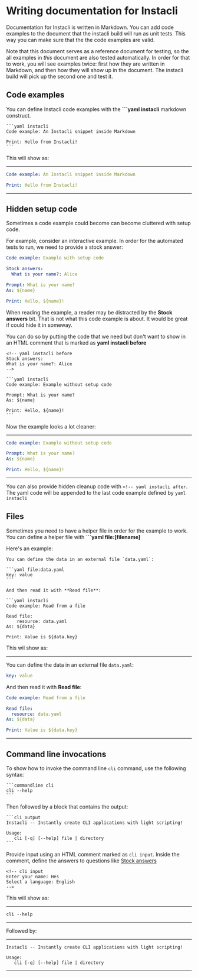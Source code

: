 # Writing documentation for Instacli

Documentation for Instacli is written in Markdown. You can add code examples to the document that the instacli build
will run as unit tests. This way you can make sure that the the code examples are valid.

Note that this document serves as a reference document for testing, so the all examples in _this_ document are also
tested automatically. In order for that to work, you will see examples twice: first how they are written in Markdown,
and then how they will show up in the document. The instacli build will pick up the second one and test it.

## Code examples

You can define Instacli code examples with the **\`\`\`yaml instacli** markdown construct.

    ```yaml instacli
    Code example: An Instacli snippet inside Markdown
    
    Print: Hello from Instacli!
    ```

This will show as:

---

```yaml instacli
Code example: An Instacli snippet inside Markdown

Print: Hello from Instacli!
```

---

## Hidden setup code

Sometimes a code example could become can become cluttered with setup code.

For example, consider an interactive example. In order for the automated tests to run, we need to provide a stock
answer:

```yaml instacli
Code example: Example with setup code

Stock answers:
  What is your name?: Alice

Prompt: What is your name?
As: ${name}

Print: Hello, ${name}!
```

When reading the example, a reader may be distracted by the **Stock answers** bit. That is not what this code example is
about. It would be great if could hide it in someway.

You can do so by putting the code that we need but don't want to show in an HTML comment that is marked as **yaml
instacli before**

    <!-- yaml instacli before
    Stock answers:
    What is your name?: Alice
    -->

    ```yaml instacli
    Code example: Example without setup code

    Prompt: What is your name?
    As: ${name}
    
    Print: Hello, ${name}!
    ```

Now the example looks a lot cleaner:

---

<!-- yaml instacli before
Stock answers:
    What is your name?: Alice
-->

```yaml instacli
Code example: Example without setup code

Prompt: What is your name?
As: ${name}

Print: Hello, ${name}!
```

---

You can also provide hidden cleanup code with `<!-- yaml instacli after`. The yaml code will be appended to the last
code example defined by `yaml instacli`

## Files

Sometimes you need to have a helper file in order for the example to work. You can define a helper file with **```yaml
file:[filename]**

Here's an example:

    You can define the data in an external file `data.yaml`:

    ```yaml file:data.yaml
    key: value
    ```
    
    And then read it with **Read file**:

    ```yaml instacli
    Code example: Read from a file

    Read file:
        resource: data.yaml
    As: ${data}
    
    Print: Value is ${data.key}

This wil show as:

---

You can define the data in an external file `data.yaml`:

```yaml file:data.yaml
key: value
```

And then read it with **Read file**:

```yaml instacli
Code example: Read from a file

Read file:
  resource: data.yaml
As: ${data}

Print: Value is ${data.key} 
```

---

## Command line invocations

To show how to invoke the command line `cli` command, use the following syntax:

    ```commandline cli
    cli --help
    ```

Then followed by a block that contains the output:

    ```cli output
    Instacli -- Instantly create CLI applications with light scripting!
    
    Usage:
       cli [-q] [--help] file | directory
    ```

Provide input using an HTML comment marked as `cli input`. Inside the comment, define the answers to questions
like  [Stock answers](../testing/Stock%20answers.md)

    <!-- cli input
    Enter your name: Hes
    Select a language: English
    -->

This will show as:

---

```commandline cli
cli --help
```

---

Followed by:

---

```cli output
Instacli -- Instantly create CLI applications with light scripting!

Usage:
   cli [-q] [--help] file | directory
```

---